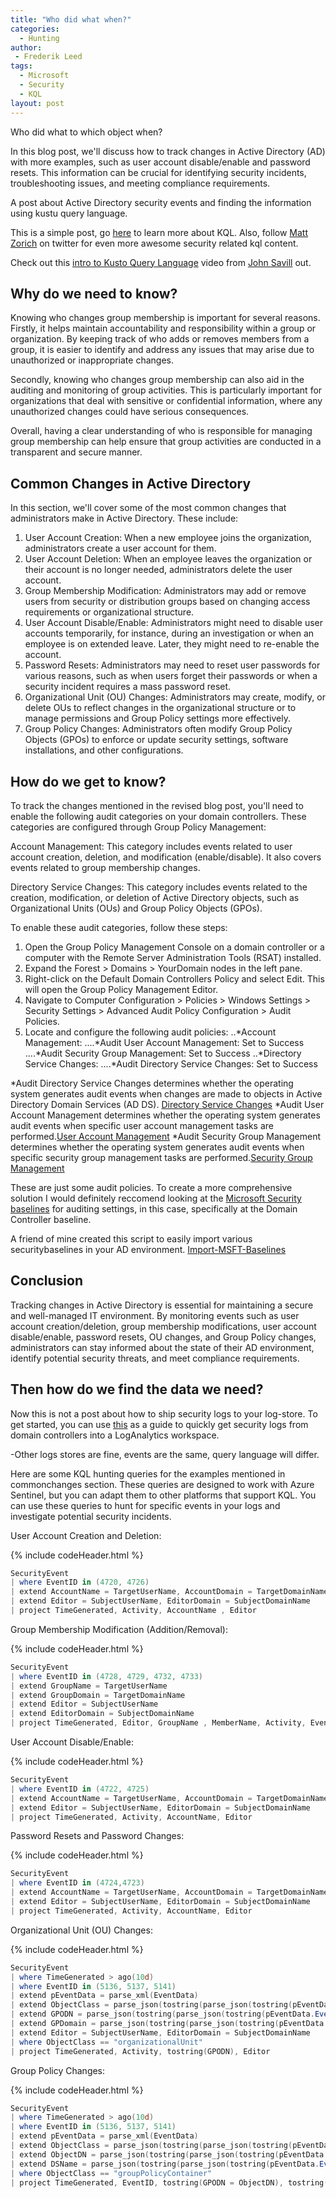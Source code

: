 ```yaml
---
title: "Who did what when?"
categories:
  - Hunting
author:
 - Frederik Leed
tags:
  - Microsoft
  - Security
  - KQL
layout: post  
---
```


Who did what to which object when?

In this blog post, we'll discuss how to track changes in Active Directory (AD) with more examples, such as user account disable/enable and password resets. This information can be crucial for identifying security incidents, troubleshooting issues, and meeting compliance requirements.

A post about Active Directory security events and finding the information using kustu query language.

This is a simple post, go [here](https://github.com/rod-trent/MustLearnKQL)  to learn more about KQL. Also, follow [Matt Zorich](https://twitter.com/reprise_99?s=20) on twitter for even more awesome security related kql content.

Check out this [intro to Kusto Query Language](https://www.youtube.com/watch?v=Pl8n6GaWEo0)  video from [John Savill](https://twitter.com/NTFAQGuy?s=20) out.

## Why do we need to know?

Knowing who changes group membership is important for several reasons. Firstly, it helps maintain accountability and responsibility within a group or organization. By keeping track of who adds or removes members from a group, it is easier to identify and address any issues that may arise due to unauthorized or inappropriate changes.

Secondly, knowing who changes group membership can also aid in the auditing and monitoring of group activities. This is particularly important for organizations that deal with sensitive or confidential information, where any unauthorized changes could have serious consequences.

Overall, having a clear understanding of who is responsible for managing group membership can help ensure that group activities are conducted in a transparent and secure manner.

## Common Changes in Active Directory

In this section, we'll cover some of the most common changes that administrators make in Active Directory. These include:

1. User Account Creation: When a new employee joins the organization, administrators create a user account for them.
2. User Account Deletion: When an employee leaves the organization or their account is no longer needed, administrators delete the user account.
3. Group Membership Modification: Administrators may add or remove users from security or distribution groups based on changing access requirements or organizational structure.
4. User Account Disable/Enable: Administrators might need to disable user accounts temporarily, for instance, during an investigation or when an employee is on extended leave. Later, they might need to re-enable the account.
5. Password Resets: Administrators may need to reset user passwords for various reasons, such as when users forget their passwords or when a security incident requires a mass password reset.
6. Organizational Unit (OU) Changes: Administrators may create, modify, or delete OUs to reflect changes in the organizational structure or to manage permissions and Group Policy settings more effectively.
7. Group Policy Changes: Administrators often modify Group Policy Objects (GPOs) to enforce or update security settings, software installations, and other configurations.

## How do we get to know?

To track the changes mentioned in the revised blog post, you'll need to enable the following audit categories on your domain controllers. These categories are configured through Group Policy Management:

Account Management: This category includes events related to user account creation, deletion, and modification (enable/disable). It also covers events related to group membership changes.

Directory Service Changes: This category includes events related to the creation, modification, or deletion of Active Directory objects, such as Organizational Units (OUs) and Group Policy Objects (GPOs).

To enable these audit categories, follow these steps:

1. Open the Group Policy Management Console on a domain controller or a computer with the Remote Server Administration Tools (RSAT) installed.
2. Expand the Forest > Domains > YourDomain nodes in the left pane.
3. Right-click on the Default Domain Controllers Policy and select Edit. This will open the Group Policy Management Editor.
4. Navigate to Computer Configuration > Policies > Windows Settings > Security Settings > Advanced Audit Policy Configuration > Audit Policies.
5. Locate and configure the following audit policies:
..*Account Management:
....*Audit User Account Management: Set to Success
....*Audit Security Group Management: Set to Success
..*Directory Service Changes:
....*Audit Directory Service Changes: Set to Success

*Audit Directory Service Changes determines whether the operating system generates audit events when changes are made to objects in Active Directory Domain Services (AD DS). [Directory Service Changes](https://learn.microsoft.com/en-us/windows/security/threat-protection/auditing/audit-directory-service-changes)
*Audit User Account Management determines whether the operating system generates audit events when specific user account management tasks are performed.[User Account Management](https://learn.microsoft.com/en-us/windows/security/threat-protection/auditing/audit-user-account-management)
*Audit Security Group Management determines whether the operating system generates audit events when specific security group management tasks are performed.[Security Group Management](https://learn.microsoft.com/en-us/windows/security/threat-protection/auditing/audit-security-group-management)

These are just some audit policies. To create a more comprehensive solution I would definitely reccomend looking at the [Microsoft Security baselines](https://learn.microsoft.com/en-us/windows/security/threat-protection/windows-security-configuration-framework/windows-security-baselines) for auditing settings, in this case, specifically at the Domain Controller baseline.

A friend of mine created this script to easily import various securitybaselines in your AD environment. [Import-MSFT-Baselines](https://github.com/SysAdminDk/Powershell-Scripts/blob/main/Active%20Directory/Import-MSFT-Baselines.ps1)

## Conclusion
Tracking changes in Active Directory is essential for maintaining a secure and well-managed IT environment. By monitoring events such as user account creation/deletion, group membership modifications, user account disable/enable, password resets, OU changes, and Group Policy changes, administrators can stay informed about the state of their AD environment, identify potential security threats, and meet compliance requirements.

## Then how do we find the data we need?

Now this is not a post about how to ship security logs to your log-store. To get started, you can use [this](https://pixelrobots.co.uk/2019/07/query-active-directory-security-events-using-azure-log-analytics-on-the-cheap/) as a guide to quickly get security logs from domain controllers into a LogAnalytics workspace.

-Other logs stores are fine, events are the same, query language will differ.

Here are some KQL hunting queries for the examples mentioned in commonchanges section. These queries are designed to work with Azure Sentinel, but you can adapt them to other platforms that support KQL. You can use these queries to hunt for specific events in your logs and investigate potential security incidents.


User Account Creation and Deletion:

{% include codeHeader.html %}

```powershell
SecurityEvent
| where EventID in (4720, 4726)
| extend AccountName = TargetUserName, AccountDomain = TargetDomainName
| extend Editor = SubjectUserName, EditorDomain = SubjectDomainName
| project TimeGenerated, Activity, AccountName , Editor
```

Group Membership Modification (Addition/Removal):

{% include codeHeader.html %}

```powershell
SecurityEvent
| where EventID in (4728, 4729, 4732, 4733)
| extend GroupName = TargetUserName
| extend GroupDomain = TargetDomainName
| extend Editor = SubjectUserName
| extend EditorDomain = SubjectDomainName
| project TimeGenerated, Editor, GroupName , MemberName, Activity, EventID
```

User Account Disable/Enable:

{% include codeHeader.html %}

```powershell
SecurityEvent
| where EventID in (4722, 4725)
| extend AccountName = TargetUserName, AccountDomain = TargetDomainName
| extend Editor = SubjectUserName, EditorDomain = SubjectDomainName
| project TimeGenerated, Activity, AccountName, Editor
```

Password Resets and Password Changes:

{% include codeHeader.html %}

```powershell
SecurityEvent
| where EventID in (4724,4723)
| extend AccountName = TargetUserName, AccountDomain = TargetDomainName
| extend Editor = SubjectUserName, EditorDomain = SubjectDomainName
| project TimeGenerated, Activity, AccountName, Editor
```

Organizational Unit (OU) Changes:

{% include codeHeader.html %}

```powershell
SecurityEvent
| where TimeGenerated > ago(10d)
| where EventID in (5136, 5137, 5141)
| extend pEventData = parse_xml(EventData)
| extend ObjectClass = parse_json(tostring(parse_json(tostring(pEventData.EventData)).Data))[10].["#text"]
| extend GPODN = parse_json(tostring(parse_json(tostring(pEventData.EventData)).Data))[8].["#text"]
| extend GPDomain = parse_json(tostring(parse_json(tostring(pEventData.EventData)).Data))[6].["#text"]
| extend Editor = SubjectUserName, EditorDomain = SubjectDomainName
| where ObjectClass == "organizationalUnit"
| project TimeGenerated, Activity, tostring(GPODN), Editor
```

Group Policy Changes:

{% include codeHeader.html %}

```powershell
SecurityEvent
| where TimeGenerated > ago(10d)
| where EventID in (5136, 5137, 5141)
| extend pEventData = parse_xml(EventData)
| extend ObjectClass = parse_json(tostring(parse_json(tostring(pEventData.EventData)).Data))[10].["#text"]
| extend ObjectDN = parse_json(tostring(parse_json(tostring(pEventData.EventData)).Data))[8].["#text"]
| extend DSName = parse_json(tostring(parse_json(tostring(pEventData.EventData)).Data))[6].["#text"]
| where ObjectClass == "groupPolicyContainer"
| project TimeGenerated, EventID, tostring(GPODN = ObjectDN), tostring(GPDomain = DSName), Editor = SubjectUserName, EditorDomain = SubjectDomainName
```
